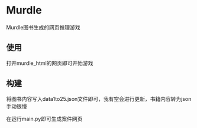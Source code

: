 # Murdle
Murdle图书生成的网页推理游戏

## 使用
打开murdle_html的网页即可开始游戏

## 构建
将图书内容写入data1to25.json文件即可，我有空会进行更新，书籍内容转为json手动很慢

在运行main.py即可生成案件网页